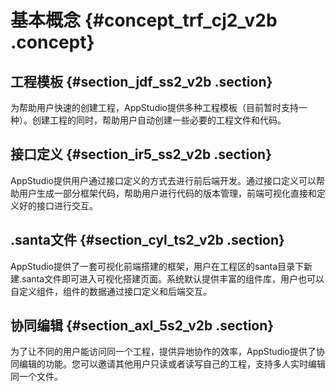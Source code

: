 # 基本概念 {#concept_trf_cj2_v2b .concept}

## 工程模板 {#section_jdf_ss2_v2b .section}

为帮助用户快速的创建工程，AppStudio提供多种工程模板（目前暂时支持一种）。创建工程的同时，帮助用户自动创建一些必要的工程文件和代码。

## 接口定义 {#section_ir5_ss2_v2b .section}

AppStudio提供用户通过接口定义的方式去进行前后端开发。通过接口定义可以帮助用户生成一部分框架代码，帮助用户进行代码的版本管理，前端可视化直接和定义好的接口进行交互。

## .santa文件 {#section_cyl_ts2_v2b .section}

AppStudio提供了一套可视化前端搭建的框架，用户在工程区的santa目录下新建.santa文件即可进入可视化搭建页面。系统默认提供丰富的组件库，用户也可以自定义组件，组件的数据通过接口定义和后端交互。

## 协同编辑 {#section_axl_5s2_v2b .section}

为了让不同的用户能访问同一个工程，提供异地协作的效率，AppStudio提供了协同编辑的功能。您可以邀请其他用户只读或者读写自己的工程，支持多人实时编辑同一个文件。

